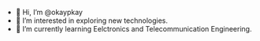 - 👋 Hi, I’m @okaypkay
- 👀 I’m interested in exploring new technologies.
- 🌱 I’m currently learning Eelctronics and Telecommunication Engineering.

<!---
okaypkay/okaypkay is a ✨ special ✨ repository because its `README.md` (this file) appears on your GitHub profile.
You can click the Preview link to take a look at your changes.
--->
